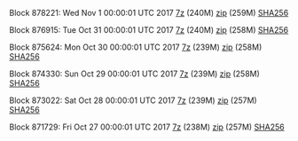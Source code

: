 Block 878221: Wed Nov  1 00:00:01 UTC 2017 [7z](https://transfer.sh/GcHFr/bootstrap.dat.20171101.7z) (240M) [zip](https://transfer.sh/gPJou/bootstrap.dat.20171101.zip) (259M) [SHA256](https://transfer.sh/iNrjj/sha256.txt)

Block 876915: Tue Oct 31 00:00:01 UTC 2017 [7z](https://transfer.sh/3XbD3/bootstrap.dat.20171031.7z) (240M) [zip](https://transfer.sh/3044q/bootstrap.dat.20171031.zip) (258M) [SHA256](https://transfer.sh/eZkG5/sha256.txt)

Block 875624: Mon Oct 30 00:00:01 UTC 2017 [7z](https://transfer.sh/L7c6C/bootstrap.dat.20171030.7z) (239M) [zip](https://transfer.sh/ODWgj/bootstrap.dat.20171030.zip) (258M) [SHA256](https://transfer.sh/nawtp/sha256.txt)

Block 874330: Sun Oct 29 00:00:01 UTC 2017 [7z](https://transfer.sh/cYwuO/bootstrap.dat.20171029.7z) (239M) [zip](https://transfer.sh/ByxWX/bootstrap.dat.20171029.zip) (258M) [SHA256](https://transfer.sh/ojhHg/sha256.txt)

Block 873022: Sat Oct 28 00:00:01 UTC 2017 [7z](https://transfer.sh/K3jHB/bootstrap.dat.20171028.7z) (239M) [zip](https://transfer.sh/11JlRC/bootstrap.dat.20171028.zip) (257M) [SHA256](https://transfer.sh/T6ydg/sha256.txt)

Block 871729: Fri Oct 27 00:00:01 UTC 2017 [7z](https://transfer.sh/iY2ZV/bootstrap.dat.20171027.7z) (238M) [zip](https://transfer.sh/156GPG/bootstrap.dat.20171027.zip) (257M) [SHA256](https://transfer.sh/JQzYD/sha256.txt)
